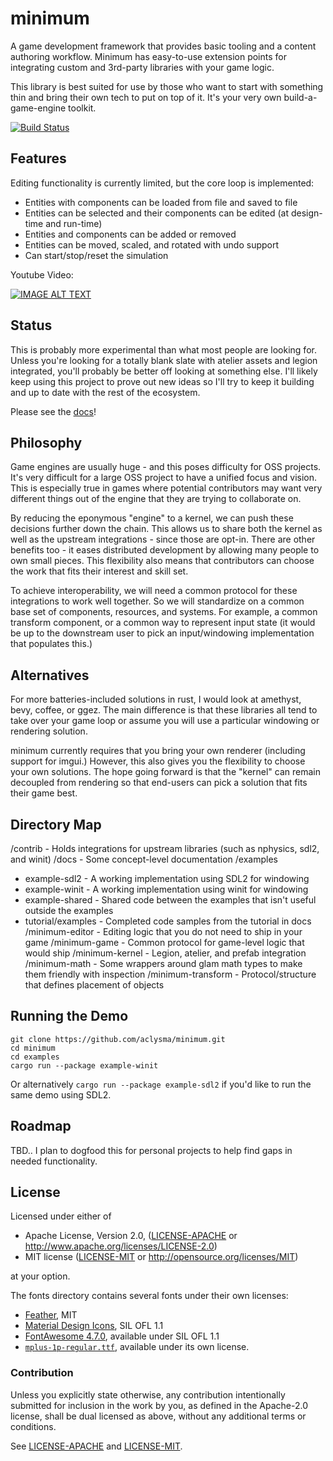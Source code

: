# minimum

A game development framework that provides basic tooling and a content authoring workflow. Minimum has easy-to-use 
extension points for integrating custom and 3rd-party libraries with your game logic.

This library is best suited for use by those who want to start with something thin and bring their own tech to put on 
top of it. It's your very own build-a-game-engine toolkit.

[![Build Status](https://travis-ci.org/aclysma/minimum.svg?branch=master)](https://travis-ci.org/aclysma/minimum)

## Features

Editing functionality is currently limited, but the core loop is implemented:
 * Entities with components can be loaded from file and saved to file
 * Entities can be selected and their components can be edited (at design-time and run-time)
 * Entities and components can be added or removed
 * Entities can be moved, scaled, and rotated with undo support
 * Can start/stop/reset the simulation

Youtube Video:

[![IMAGE ALT TEXT](http://img.youtube.com/vi/9Vwi29RuQBE/0.jpg)](https://www.youtube.com/watch?v=9Vwi29RuQBE&feature=youtu.be "Video of Editor in Use")
 
## Status

This is probably more experimental than what most people are looking for. Unless you're looking for a totally blank
slate with atelier assets and legion integrated, you'll probably be better off looking at something else. I'll likely
keep using this project to prove out new ideas so I'll try to keep it building and up to date with the rest of the
ecosystem.

Please see the [docs](https://github.com/aclysma/minimum/blob/master/docs/index.md)!

## Philosophy

Game engines are usually huge - and this poses difficulty for OSS projects. It's very difficult for a large OSS project
to have a unified focus and vision. This is especially true in games where potential contributors may want very
different things out of the engine that they are trying to collaborate on.

By reducing the eponymous "engine" to a kernel, we can push these decisions further down the chain. This allows us to
share both the kernel as well as the upstream integrations - since those are opt-in. There are other benefits too - it
eases distributed development by allowing many people to own small pieces. This flexibility also means that contributors
can choose the work that fits their interest and skill set.

To achieve interoperability, we will need a common protocol for these integrations to work well together. So we will
standardize on a common base set of components, resources, and systems. For example, a common transform component, or
a common way to represent input state (it would be up to the downstream user to pick an input/windowing implementation
that populates this.)

## Alternatives

For more batteries-included solutions in rust, I would look at amethyst, bevy, coffee, or ggez. The main difference is that
these libraries all tend to take over your game loop or assume you will use a particular windowing or rendering
solution.

minimum currently requires that you bring your own renderer (including support for imgui.) However, this also gives you 
the flexibility to choose your own solutions. The hope going forward is that the "kernel" can remain decoupled from
rendering so that end-users can pick a solution that fits their game best.

## Directory Map

/contrib - Holds integrations for upstream libraries (such as nphysics, sdl2, and winit)
/docs - Some concept-level documentation
/examples
 * example-sdl2 - A working implementation using SDL2 for windowing
 * example-winit - A working implementation using winit for windowing
 * example-shared - Shared code between the examples that isn't useful outside the examples
 * tutorial/examples - Completed code samples from the tutorial in docs
/minimum-editor - Editing logic that you do not need to ship in your game
/minimum-game - Common protocol for game-level logic that would ship
/minimum-kernel - Legion, atelier, and prefab integration
/minimum-math - Some wrappers around glam math types to make them friendly with inspection
/minimum-transform - Protocol/structure that defines placement of objects

## Running the Demo

```
git clone https://github.com/aclysma/minimum.git
cd minimum
cd examples
cargo run --package example-winit
```

Or alternatively `cargo run --package example-sdl2` if you'd like to run the same demo using SDL2. 

## Roadmap

TBD.. I plan to dogfood this for personal projects to help find gaps in needed functionality.

## License

Licensed under either of

* Apache License, Version 2.0, ([LICENSE-APACHE](LICENSE-APACHE) or http://www.apache.org/licenses/LICENSE-2.0)
* MIT license ([LICENSE-MIT](LICENSE-MIT) or http://opensource.org/licenses/MIT)

at your option.

The fonts directory contains several fonts under their own licenses:
 * [Feather](https://github.com/AT-UI/feather-font), MIT
 * [Material Design Icons](https://materialdesignicons.com), SIL OFL 1.1
 * [FontAwesome 4.7.0](https://fontawesome.com/v4.7.0/license/), available under SIL OFL 1.1
 * [`mplus-1p-regular.ttf`](http://mplus-fonts.osdn.jp), available under its own license.

### Contribution

Unless you explicitly state otherwise, any contribution intentionally
submitted for inclusion in the work by you, as defined in the Apache-2.0
license, shall be dual licensed as above, without any additional terms or
conditions.

See [LICENSE-APACHE](LICENSE-APACHE) and [LICENSE-MIT](LICENSE-MIT).

